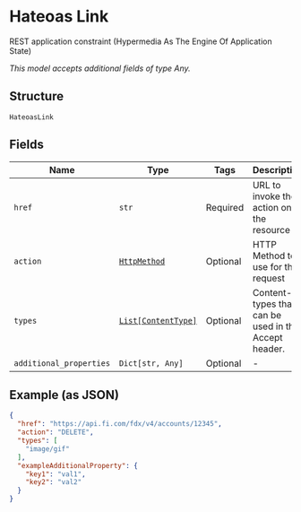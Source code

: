 
# Hateoas Link

REST application constraint (Hypermedia As The Engine Of Application State)

*This model accepts additional fields of type Any.*

## Structure

`HateoasLink`

## Fields

| Name | Type | Tags | Description |
|  --- | --- | --- | --- |
| `href` | `str` | Required | URL to invoke the action on the resource |
| `action` | [`HttpMethod`](../../doc/models/http-method.md) | Optional | HTTP Method to use for the request |
| `types` | [`List[ContentType]`](../../doc/models/content-type.md) | Optional | Content-types that can be used in the Accept header. |
| `additional_properties` | `Dict[str, Any]` | Optional | - |

## Example (as JSON)

```json
{
  "href": "https://api.fi.com/fdx/v4/accounts/12345",
  "action": "DELETE",
  "types": [
    "image/gif"
  ],
  "exampleAdditionalProperty": {
    "key1": "val1",
    "key2": "val2"
  }
}
```

